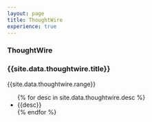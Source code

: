 ```yaml
---
layout: page
title: ThoughtWire
experience: true
---
```

<div class="container">
    <div class="header">
        <h3>ThoughtWire</h3>
        <h3 class="position">{{site.data.thoughtwire.title}}</h3>
    </div>
    <div>
        <p>{{site.data.thoughtwire.range}}</p>
    </div>
</div>
<div class="container">
    <ul>
        {% for desc in site.data.thoughtwire.desc %}
            <li>{{desc}}</li>
        {% endfor %}
    </ul>
</div>
